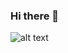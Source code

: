 ### Hi there 👋
![alt text]([https://cdn.mos.cms.futurecdn.net/5vPndSdDicde7EwTyAtqjk.jpg](https://preview.redd.it/l8hgmco83wt71.jpg?width=640&crop=smart&auto=webp&s=05d889fdef56ba49821c7372a85da746472acdfa))
<!--
**m4medbekov/m4medbekov** is a ✨ _special_ ✨ repository because its `README.md` (this file) appears on your GitHub profile.

Here are some ideas to get you started:

- 🔭 I’m currently working on ...
- 🌱 I’m currently learning ...
- 👯 I’m looking to collaborate on ...
- 🤔 I’m looking for help with ...
- 💬 Ask me about ...
- 📫 How to reach me: ...
- 😄 Pronouns: ...
- ⚡ Fun fact: ...
-->
